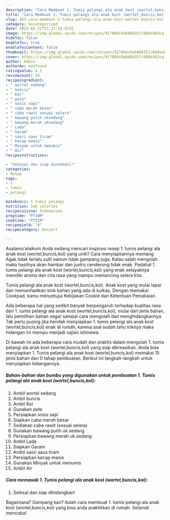 ```yaml
---
description: "Cara Membuat 1. Tumis pelangi ala anak kost (wortel,buncis,kol){ yang Lezat"
title: "Cara Membuat 1. Tumis pelangi ala anak kost (wortel,buncis,kol){ yang Lezat"
slug: 463-cara-membuat-1-tumis-pelangi-ala-anak-kost-wortel-buncis-kol-yang-lezat
category: Uncategorized
date: 2023-02-21T21:31:53.973Z
image: https://img-global.cpcdn.com/recipes/917004c0ab886357/680x482cq70/1-tumis-pelangi-ala-anak-kost-wortelbunciskol-foto-resep-utama.jpg
hideToc: false
enableToc: true
enableTocContent: false
thumbnail: https://img-global.cpcdn.com/recipes/917004c0ab886357/680x482cq70/1-tumis-pelangi-ala-anak-kost-wortelbunciskol-foto-resep-utama.jpg
cover: https://img-global.cpcdn.com/recipes/917004c0ab886357/680x482cq70/1-tumis-pelangi-ala-anak-kost-wortelbunciskol-foto-resep-utama.jpg
author: Admin
authorAv: notfound
ratingvalue: 4.1
reviewcount: 24
recipeingredient:
- " wortel sedang"
- " buncis"
- " Kol"
- " pete"
- " sosis sapi"
- " cabe merah besar"
- " cabe rawit sesuai selera"
- " bawang putih uksedang"
- " bawang merah uksedang"
- " Lada"
- " Garam"
- " saori saus tiram"
- " kecap manis"
- " Minyak untuk menumis"
- " Air"
recipeinstructions:

- "Selesai dan siap dinikmati!"
categories:
- Resep
tags:
- 1
- tumis
- pelangi

katakunci: 1 tumis pelangi 
nutrition: 148 calories
recipecuisine: Indonesian
preptime: "PT39M"
cooktime: "PT51M"
recipeyield: "4"
recipecategory: Dessert

---
```



Asalamu'alaikum Anda sedang mencari inspirasi resep 1. tumis pelangi ala anak kost (wortel,buncis,kol) yang unik? Cara menyiapkannya memang Agak tidak terlalu sulit namun tidak gampang juga. Kalau salah mengolah maka hasilnya akan hambar dan justru cenderung tidak enak. Padahal 1. tumis pelangi ala anak kost (wortel,buncis,kol) yang enak selayaknya memiliki aroma dan cita rasa yang mampu memancing selera kita.


Tumis pelangi ala anak kost (wortel,buncis,kol). Anak kost yang mulai lapar dan memanfaatkan stok bahan yang ada di kulkas. Dengan memakai Cookpad, kamu menyetujui Kebijakan Cookie dan Ketentuan Pemakaian.

Ada beberapa hal yang sedikit banyak berpengaruh terhadap kualitas rasa dari 1. tumis pelangi ala anak kost (wortel,buncis,kol), mulai dari jenis bahan, lalu pemilihan bahan segar sampai cara mengolah dan menghidangkannya. Tak perlu pusing jika hendak menyiapkan 1. tumis pelangi ala anak kost (wortel,buncis,kol) enak di rumah, karena asal sudah tahu triknya maka hidangan ini mampu menjadi sajian istimewa.


Di bawah ini ada beberapa cara mudah dan praktis dalam mengolah 1. tumis pelangi ala anak kost (wortel,buncis,kol) yang siap dikreasikan. Anda bisa menyiapkan 1. Tumis pelangi ala anak kost (wortel,buncis,kol) memakai 15 jenis bahan dan 0 tahap pembuatan. Berikut ini langkah-langkah untuk menyiapkan hidangannya.

<!--inarticleads1-->

##### Bahan-bahan dan bumbu yang digunakan untuk pembuatan 1. Tumis pelangi ala anak kost (wortel,buncis,kol):

1. Ambil  wortel sedang
1. Ambil  buncis
1. Ambil  Kol
1. Gunakan  pete
1. Persiapkan  sosis sapi
1. Siapkan  cabe merah besar
1. Sediakan  cabe rawit (sesuai selera)
1. Gunakan  bawang putih uk.sedang
1. Persiapkan  bawang merah uk.sedang
1. Ambil  Lada
1. Siapkan  Garam
1. Ambil  saori saus tiram
1. Persiapkan  kecap manis
1. Gunakan  Minyak untuk menumis
1. Ambil  Air




<!--inarticleads2-->

##### Cara memasak 1. Tumis pelangi ala anak kost (wortel,buncis,kol):


1. Selesai dan siap dihidangkan!



Bagaimana? Gampang kan? Itulah cara membuat 1. tumis pelangi ala anak kost (wortel,buncis,kol) yang bisa anda praktikkan di rumah. Selamat mencoba!
